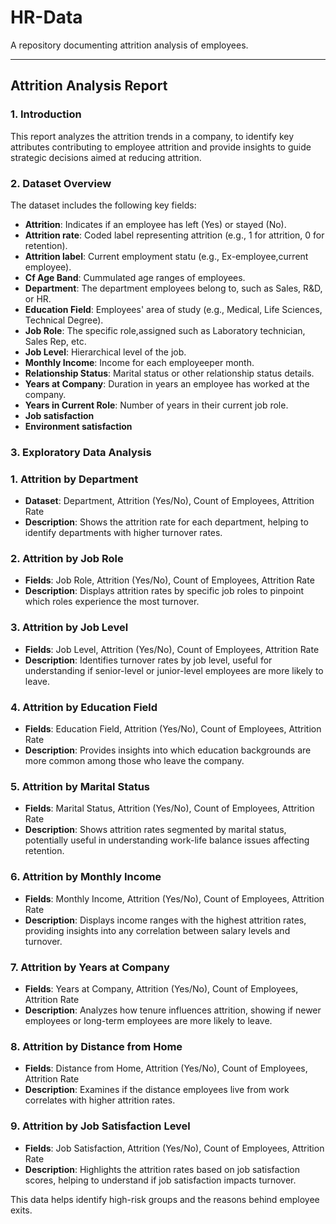# HR-Data
A repository documenting attrition analysis of employees.

---

## Attrition Analysis Report

### 1. Introduction

This report analyzes the attrition trends in a company, to identify key attributes contributing to employee attrition and provide insights to guide strategic decisions aimed at reducing attrition.

### 2. Dataset Overview

The dataset includes the following key fields:

- **Attrition**: Indicates if an employee has left (Yes) or stayed (No).
- **Attrition rate**: Coded label representing attrition (e.g., 1 for attrition, 0 for retention).
- **Attrition label**: Current employment statu (e.g., Ex-employee,current employee).
- **Cf Age Band**: Cummulated age ranges of employees.
- **Department**: The department employees belong to, such as Sales, R&D, or HR.
- **Education Field**: Employees' area of study (e.g., Medical, Life Sciences, Technical Degree).
- **Job Role**: The specific role,assigned  such as Laboratory technician, Sales Rep, etc.
- **Job Level**: Hierarchical level of the job.
- **Monthly Income**: Income for each employeeper month.
- **Relationship Status**: Marital status or other relationship status details.
- **Years at Company**: Duration in years an employee has worked at the company.
- **Years in Current Role**: Number of years in their current job role.
- **Job satisfaction**
- **Environment satisfaction**

 ### 3. Exploratory Data Analysis
### 1. **Attrition by Department**
   - **Dataset**: Department, Attrition (Yes/No), Count of Employees, Attrition Rate
   - **Description**: Shows the attrition rate for each department, helping to identify departments with higher turnover rates.
   
### 2. **Attrition by Job Role**
   - **Fields**: Job Role, Attrition (Yes/No), Count of Employees, Attrition Rate
   - **Description**: Displays attrition rates by specific job roles to pinpoint which roles experience the most turnover.

### 3. **Attrition by Job Level**
   - **Fields**: Job Level, Attrition (Yes/No), Count of Employees, Attrition Rate
   - **Description**: Identifies turnover rates by job level, useful for understanding if senior-level or junior-level employees are more likely to leave.

### 4. **Attrition by Education Field**
   - **Fields**: Education Field, Attrition (Yes/No), Count of Employees, Attrition Rate
   - **Description**: Provides insights into which education backgrounds are more common among those who leave the company.

### 5. **Attrition by Marital Status**
   - **Fields**: Marital Status, Attrition (Yes/No), Count of Employees, Attrition Rate
   - **Description**: Shows attrition rates segmented by marital status, potentially useful in understanding work-life balance issues affecting retention.

### 6. **Attrition by Monthly Income**
   - **Fields**: Monthly Income, Attrition (Yes/No), Count of Employees, Attrition Rate
   - **Description**: Displays income ranges with the highest attrition rates, providing insights into any correlation between salary levels and turnover.

### 7. **Attrition by Years at Company**
   - **Fields**: Years at Company, Attrition (Yes/No), Count of Employees, Attrition Rate
   - **Description**: Analyzes how tenure influences attrition, showing if newer employees or long-term employees are more likely to leave.

### 8. **Attrition by Distance from Home**
   - **Fields**: Distance from Home, Attrition (Yes/No), Count of Employees, Attrition Rate
   - **Description**: Examines if the distance employees live from work correlates with higher attrition rates.

### 9. **Attrition by Job Satisfaction Level**
   - **Fields**: Job Satisfaction, Attrition (Yes/No), Count of Employees, Attrition Rate
   - **Description**: Highlights the attrition rates based on job satisfaction scores, helping to understand if job satisfaction impacts turnover.



This data helps identify high-risk groups and the reasons behind employee exits.

